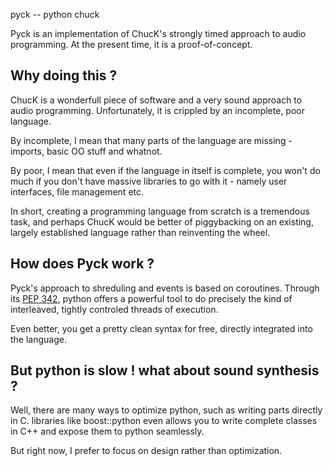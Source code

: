 pyck -- python chuck

Pyck is an implementation of ChucK's strongly timed approach to audio
programming. At the present time, it is a proof-of-concept.

Why doing this ?
----------------

ChucK is a wonderfull piece of software and a very sound approach to audio
programming. Unfortunately, it is crippled by an incomplete, poor language. 

By incomplete, I mean that many parts of the language are missing - imports,
basic OO stuff and whatnot.

By poor, I mean that even if the language in itself is complete, you won't do
much if you don't have massive libraries to go with it - namely user
interfaces, file management etc.

In short, creating a programming language from scratch is a tremendous task,
and perhaps ChucK would be better of piggybacking on an existing, largely
established language rather than reinventing the wheel.

How does Pyck work ?
--------------------

Pyck's approach to shreduling and events is based on coroutines. Through its
[PEP 342](http://www.python.org/dev/peps/pep-0342/), python offers a powerful
tool to do precisely the kind of interleaved, tightly controled threads of
execution.

Even better, you get a pretty clean syntax for free, directly integrated into
the language.

But python is slow ! what about sound synthesis ?
-------------------------------------------------

Well, there are many ways to optimize python, such as writing parts directly in
C. libraries like boost::python even allows you to write complete classes in
C++ and expose them to python seamlessly.

But right now, I prefer to focus on design rather than optimization.